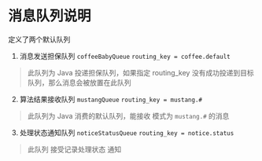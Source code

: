 # 消息队列说明

定义了两个默认队列

1. 消息发送担保队列 `coffeeBabyQueue` `routing_key = coffee.default`
> 此队列为 Java 投递担保队列，如果指定 routing_key 没有成功投递到目标队列，那么消息会被放置在此队列

2. 算法结果接收队列 `mustangQueue` `routing_key = mustang.#`
> 此队列为 Java 消费的默认队列，能接收 模式为 `mustang.#` 的消息

3. 处理状态通知队列 `noticeStatusQueue` `routing_key = notice.status`
> 此队列 接受记录处理状态 通知